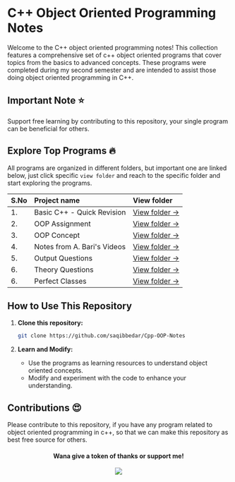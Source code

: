 # C++ Object Oriented Programming Notes

Welcome to the C++ object oriented programming notes! This collection features a comprehensive set of c++ object oriented programs that cover topics from the basics to advanced concepts. These programs were completed during my second semester and are intended to assist those doing object oriented programming in C++.

## Important Note ⭐

Support free learning by contributing to this repository, your single program can be beneficial for others.

## Explore Top Programs 🔥 

All programs are organized in different folders, but important one are linked below, just click specific `view folder` and reach to the specific folder and start exploring the programs.

| S.No | Project name | View folder |
|:-- | :-- | :-- |
| 1. | Basic C++ - Quick Revision | [View folder →](https://github.com/saqibbedar/Cpp-OOP-Notes/tree/main/Basic%20Cpp%20-%20A%20quick%20Revision) |
| 2. | OOP Assignment | [View folder →](https://github.com/saqibbedar/Cpp-OOP-Notes/tree/main/OOP%20Assignment) |
| 3. | OOP Concept | [View folder →](https://github.com/saqibbedar/Cpp-OOP-Notes/tree/main/OOP%20Concepts) |
| 4. | Notes from A. Bari's Videos | [View folder →](https://github.com/saqibbedar/Cpp-OOP-Notes/tree/main/OOP%20Notes%20from%20Abdul%20Bari's%20Videos) |
| 5. | Output Questions | [View folder →](https://github.com/saqibbedar/Cpp-OOP-Notes/tree/main/OOP%20Output%20Questions) |
| 6. | Theory Questions | [View folder →](https://github.com/saqibbedar/Cpp-OOP-Notes/tree/main/OOP%20Theory%20Questions) |
| 6. | Perfect Classes | [View folder →](https://github.com/saqibbedar/Cpp-OOP-Notes/tree/main/OOP%20Perfect%20Classes%20%E2%AD%90) |

## How to Use This Repository

1. **Clone this repository:**

    ```bash
    git clone https://github.com/saqibbedar/Cpp-OOP-Notes
    ```

2. **Learn and Modify:**

    - Use the programs as learning resources to understand object oriented concepts.
    - Modify and experiment with the code to enhance your understanding.

## Contributions 😍

Please contribute to this repository, if you have any program related to object oriented programming in c++, so that we can make this repository as best free source for others. 


<h4 align="center" > Wana give a token of thanks or support me!</h4>
<div align="center">
<a href="https://www.buymeacoffee.com/saqibbedar"><img src="https://img.buymeacoffee.com/button-api/?text=Buy me a coffee&emoji=&slug=saqibbedar&button_colour=5F7FFF&font_colour=ffffff&font_family=Poppins&outline_colour=000000&coffee_colour=FFDD00"></a></div>